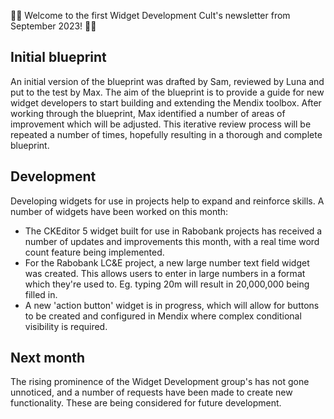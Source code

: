 🎉🎉 Welcome to the first Widget Development Cult's newsletter from September 2023! 🎉🎉

## Initial blueprint
An initial version of the blueprint was drafted by Sam, reviewed by Luna and put to the test by Max. The aim of the blueprint is to provide a guide for new widget developers to start building and extending the Mendix toolbox.
After working through the blueprint, Max identified a number of areas of improvement which will be adjusted. This iterative review process will be repeated a number of times, hopefully resulting in a thorough and complete blueprint.

## Development
Developing widgets for use in projects help to expand and reinforce skills. A number of widgets have been worked on this month:
 - The CKEditor 5 widget built for use in Rabobank projects has received a number of updates and improvements this month, with a real time word count feature being implemented.
 - For the Rabobank LC&E project, a new large number text field widget was created. This allows users to enter in large numbers in a format which they're used to. Eg. typing 20m will result in 20,000,000 being filled in.
 - A new 'action button' widget is in progress, which will allow for buttons to be created and configured in Mendix where complex conditional visibility is required.

## Next month
The rising prominence of the Widget Development group's has not gone unnoticed, and a number of requests have been made to create new functionality. These are being considered for future development.